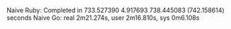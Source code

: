 
Naive Ruby: Completed in 733.527390 4.917693 738.445083 (742.158614) seconds
Naive Go: real 2m21.274s, user 2m16.810s, sys 0m6.108s
